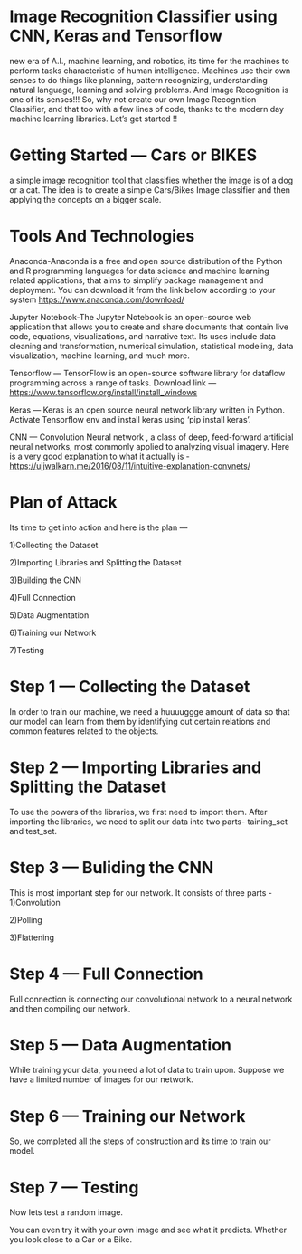 
# Image Recognition Classifier using CNN, Keras and Tensorflow
new era of A.I., machine learning, and robotics, its time for the machines to perform tasks characteristic of human intelligence. Machines use their own senses to do things like planning, pattern recognizing, understanding natural language, learning and solving problems. And Image Recognition is one of its senses!!!
So, why not create our own Image Recognition Classifier, and that too with a few lines of code, thanks to the modern day machine learning libraries. Let’s get started !!
# Getting Started — Cars or BIKES
a simple image recognition tool that classifies whether the image is of a dog or a cat. The idea is to create a simple Cars/Bikes Image classifier and then applying the concepts on a bigger scale.
# Tools And Technologies
Anaconda-Anaconda is a free and open source distribution of the Python and R programming languages for data science and machine learning related applications, that aims to simplify package management and deployment. You can download it from the link below according to your system https://www.anaconda.com/download/

Jupyter Notebook-The Jupyter Notebook is an open-source web application that allows you to create and share documents that contain live code, equations, visualizations, and narrative text. Its uses include data cleaning and transformation, numerical simulation, statistical modeling, data visualization, machine learning, and much more.

Tensorflow — TensorFlow is an open-source software library for dataflow programming across a range of tasks. Download link — https://www.tensorflow.org/install/install_windows

Keras — Keras is an open source neural network library written in Python. Activate Tensorflow env and install keras using ‘pip install keras’.

CNN — Convolution Neural network , a class of deep, feed-forward artificial neural networks, most commonly applied to analyzing visual imagery. Here is a very good explanation to what it actually is -https://ujjwalkarn.me/2016/08/11/intuitive-explanation-convnets/

# Plan of Attack

Its time to get into action and here is the plan —

1)Collecting the Dataset

2)Importing Libraries and Splitting the Dataset

3)Building the CNN

4)Full Connection

5)Data Augmentation

6)Training our Network

7)Testing

# Step 1 — Collecting the Dataset
In order to train our machine, we need a huuuuggge amount of data so that our model can learn from them by identifying out certain relations and common features related to the objects.

# Step 2 — Importing Libraries and Splitting the Dataset
To use the powers of the libraries, we first need to import them.
After importing the libraries, we need to split our data into two parts- taining_set and test_set.

# Step 3 — Buliding the CNN
This is most important step for our network. It consists of three parts -
1)Convolution

2)Polling

3)Flattening

# Step 4 — Full Connection
Full connection is connecting our convolutional network to a neural network and then compiling our network.

# Step 5 — Data Augmentation
While training your data, you need a lot of data to train upon. Suppose we have a limited number of images for our network.

# Step 6 — Training our Network
So, we completed all the steps of construction and its time to train our model.

# Step 7 — Testing
Now lets test a random image.

You can even try it with your own image and see what it predicts. Whether you look close to a Car or a Bike.